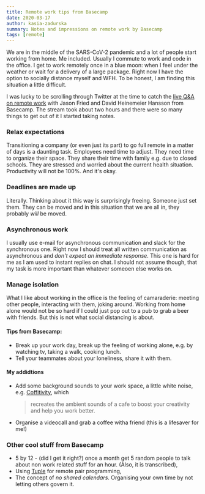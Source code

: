 ```yaml
---
title: Remote work tips from Basecamp
date: 2020-03-17
author: kasia-zadurska
summary: Notes and impressions on remote work by Basecamp
tags: [remote]
---
```


We are in the middle of the SARS-CoV-2 pandemic and a lot of people start working from home. Me included. Usually I commute to work and code in the office. I get to work remotely once in a blue moon: when I feel under the weather or wait for a delivery of a large package. Right now I have the option to socially distance myself and WFH. To be honest, I am finding this situation a little difficult.

I was lucky to be scrolling through Twitter at the time to catch the [live Q&A on remote work](https://twitter.com/dhh/status/1239959732904812544?s=20) with Jason Fried and David Heinemeier Hansson from Basecamp. The stream took about two hours and there were so many things to get out of it I started taking notes.

### Relax expectations
Transitioning a company (or even just its part) to go full remote in a matter of days is a daunting task. Employees need time to adjust. They need time to organize their space. They share their time with family e.g. due to closed schools. They are stressed and worried about the current health situation. Productivity will not be 100%. And it's okay.

### Deadlines are made up 

Literally. Thinking about it this way is surprisingly freeing. Someone just set them. They can be moved and in this situation that we are all in, they probably _will_ be moved. 

### Asynchronous work

I usually use e-mail for asynchronous communication and slack for the synchronous one. Right now I should treat all written communication as asynchronous and _don't expect an immediate response_. This one is hard for me as I am used to instant replies on chat. I should not assume though, that my task is more important than whatever someoen else works on.

### Manage isolation

What I like about working in the office is the feeling of camaraderie: meeting other people, interacting with them, joking around. Working from home alone would not be so hard if I could just pop out to a pub to grab a beer with friends. But this is not what social distancing is about.

#### Tips from Basecamp:

- Break up your work day, break up the feeling of working alone, e.g. by watching tv, taking a walk, cooking lunch.
- Tell your teammates about your loneliness, share it with them.

#### My addidtions

- Add some background sounds to your work space, a little white noise, e.g. [Coffitivity](https://coffitivity.com/), which
    > recreates the ambient sounds of a cafe to boost your creativity and help you work better.
- Organise a videocall and grab a coffee witha friend (this is a lifesaver for me!)

### Other cool stuff from Basecamp
- 5 by 12 - (did I get it right?) once a month get 5 random people to talk about non work related stuff for an hour. (Also, it is transcribed),
- Using [Tuple](https://tuple.app/) for remote pair programming,
- The concept of _no shared calendars_. Organising your own time by not letting others govern it. 
